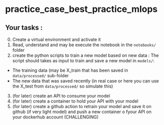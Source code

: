 # practice_case_best_practice_mlops

## Your tasks :

0. Create a virtual environment and activate it
1. Read, understand and may be execute the notebook in the `notebooks/` folder
2. create the python scripts to train a new model based on new data :
The script should takes as input to train and save a new model in `models/`:
* The training data (may be X_train that has been saved in `data/processed/` sub-folder
* The new data that was saved recently (in real case or here you can use the X_test from `data/processed/` so simulate this)
3. (for later) create an API to consume your model
4. (for later) create a container to hold your API with your model
5. (for later) create a github action to retrain your model and save it on github (if very light model) and push a new container o fyour API on your dockerhub account (CHALLENGING)

